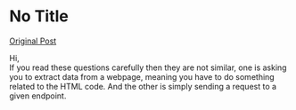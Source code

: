 # No Title

[Original Post](https://discourse.onlinedegree.iitm.ac.in/t/164277/274)

<p>Hi,<br>
If you read these questions carefully then they are not similar, one is asking you to extract data from a webpage, meaning you have to do something related to the HTML code. And the other is simply sending a request to a given endpoint.</p>